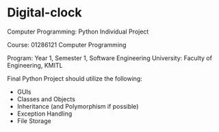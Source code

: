# Digital-clock
Computer Programming: Python Individual Project

Course: 01286121 Computer Programming

Program: Year 1, Semester 1, Software Engineering
University: Faculty of Engineering, KMITL 


Final Python Project
should utilize the following:
- GUIs
- Classes and Objects
- Inheritance (and Polymorphism if possible)
- Exception Handling
- File Storage
